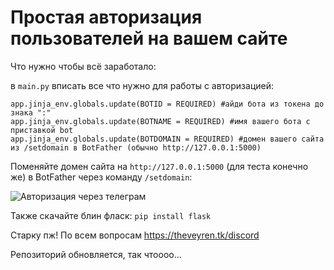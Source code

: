 # Простая авторизация пользователей на вашем сайте
Что нужно чтобы всё заработало:

в `main.py` вписать все что нужно для работы с авторизацией:

```
app.jinja_env.globals.update(BOTID = REQUIRED) #айди бота из токена до знака ":"
app.jinja_env.globals.update(BOTNAME = REQUIRED) #имя вашего бота с приставкой bot
app.jinja_env.globals.update(BOTDOMAIN = REQUIRED) #домен вашего сайта из /setdomain в BotFather (обычно http://127.0.0.1:5000)
```

Поменяйте домен сайта на `http://127.0.0.1:5000` (для теста конечно же) в BotFather через команду `/setdomain`:

![Авторизация через телеграм](https://media.discordapp.net/attachments/993073713501196348/1039229083495698462/image.png)

Также скачайте блин фласк: `pip install flask`

Старку пж! По всем вопросам https://theveyren.tk/discord

Репозиторий обновляется, так чтоооо...
